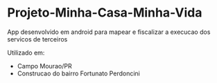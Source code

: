 # Projeto-Minha-Casa-Minha-Vida
App desenvolvido em android para mapear e fiscalizar a execucao dos servicos de terceiros

Utilizado em:
- Campo Mourao/PR
- Construcao do bairro Fortunato Perdoncini
